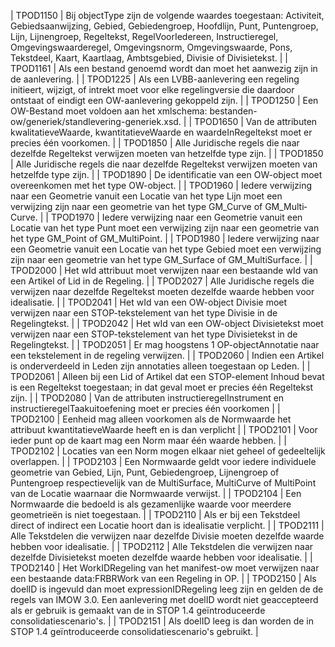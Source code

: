 | TPOD1150 | Bij object­Type zijn de volgende waardes toegestaan: Activiteit, Gebiedsaanwijzing, Gebied, Gebiedengroep, Hoofdlijn, Punt, Puntengroep, Lijn, Lijnengroep, Regeltekst, Regel­Voor­Iedereen, Instructieregel, Omgevingswaarderegel, Omgevingsnorm, Omgevingswaarde, Pons, Tekstdeel, Kaart, Kaartlaag, Ambtsgebied, Divisie of Divisietekst. |
| TPOD1161 | Als een bestand genoemd wordt dan moet het aanwezig zijn in de aanlevering. |
| TPOD1225 | Als een LVBB-aanlevering een regeling initieert, wijzigt, of intrekt moet voor elke regelingversie die daardoor ontstaat of eindigt een OW-aanlevering gekoppeld zijn. |
| TPOD1250 | Een OW-Bestand moet voldoen aan het xmlschema: bestanden-ow/generiek/standlevering-generiek.xsd. |
| TPOD1650 | Van de attributen kwalitatieve&#173;Waarde, kwantitatieve&#173;Waarde en waarde&#173;In­Regeltekst moet er precies &#233;&#233;n voorkomen. |
| TPOD1850 | Alle Juridische regels die naar dezelfde Regeltekst verwijzen moeten van hetzelfde type zijn.                                                                                                                                                                                                                                                |
| TPOD1850 | Alle Juridische regels die naar dezelfde Regeltekst verwijzen moeten van hetzelfde type zijn. |
| TPOD1890 | De identificatie van een OW-object moet overeenkomen met het type OW-object. |
| TPOD1960 | Iedere verwijzing naar een Geometrie vanuit een Locatie van het type Lijn moet een verwijzing zijn naar een geometrie van het type GM\_Curve of GM\_Multi­Curve. |
| TPOD1970 | Iedere verwijzing naar een Geometrie vanuit een Locatie van het type Punt moet een verwijzing zijn naar een geometrie van het type GM\_Point of GM\_Multi­Point. |
| TPOD1980 | Iedere verwijzing naar een Geometrie vanuit een Locatie van het type Gebied moet een verwijzing zijn naar een geometrie van het type GM\_Surface of GM\_Multi­Surface. |
| TPOD2000 | Het w­Id attribuut moet verwijzen naar een bestaande w­Id van een Artikel of Lid in de Regeling.                                                                                                                                                                                                                                             |
| TPOD2027 | Alle Juridische regels die verwijzen naar dezelfde Regeltekst moeten dezelfde waarde hebben voor idealisatie. |
| TPOD2041 | Het w­Id van een OW-object Divisie moet verwijzen naar een STOP-tekstelement van het type Divisie in de Regelingtekst. |
| TPOD2042 | Het w&#173;Id van een OW-object Divisietekst moet verwijzen naar een STOP-tekstelement van het type Divisietekst in de Regelingtekst. |
| TPOD2051 | Er mag hoogstens 1 OP-object­Annotatie naar een tekstelement in de regeling verwijzen.                                                                                                                                                                                                                                                       |
| TPOD2060 | Indien een Artikel is onderverdeeld in Leden zijn annotaties alleen toegestaan op Leden. |
| TPOD2061 | Alleen bij een Lid of Artikel dat een STOP-element Inhoud bevat is een Regeltekst toegestaan; in dat geval moet er precies &#233;&#233;n Regeltekst zijn. |
| TPOD2080 | Van de attributen instructieregel­Instrument en instructieregel­Taakuitoefening moet er precies &#233;&#233;n voorkomen |
| TPOD2100 | Eenheid mag alleen voorkomen als de Normwaarde het attribuut kwantitatieve­Waarde heeft en is dan verplicht |
| TPOD2101 | Voor ieder punt op de kaart mag een Norm maar &#233;&#233;n waarde hebben. |
| TPOD2102 | Locaties van een Norm mogen elkaar niet geheel of gedeeltelijk overlappen. |
| TPOD2103 | Een Normwaarde geldt voor iedere individuele geometrie van Gebied, Lijn, Punt, Gebiedengroep, Lijnengroep of Puntengroep respectievelijk van de Multi­Surface, Multi­Curve of Multi­Point van de Locatie waarnaar die Normwaarde verwijst. |
| TPOD2104 | Een Normwaarde die bedoeld is als gezamenlijke waarde voor meerdere geometrie&#235;n is niet toegestaan. |
| TPOD2110 | Als er bij een Tekstdeel direct of indirect een Locatie hoort dan is idealisatie verplicht. |
| TPOD2111 | Alle Tekstdelen die verwijzen naar dezelfde Divisie moeten dezelfde waarde hebben voor idealisatie. |
| TPOD2112 | Alle Tekstdelen die verwijzen naar dezelfde Divisietekst moeten dezelfde waarde hebben voor idealisatie. |
| TPOD2140 | Het Work­IDRegeling van het manifest-ow moet verwijzen naar een bestaande data:FRBRWork van een Regeling in OP.                                                                                                                                                                                                                              |
| TPOD2150 | Als doel­ID is ingevuld dan moet expression­IDRegeling leeg zijn en gelden de de regels van IMOW 3.0. Een aanlevering met doel­ID wordt niet geaccepteerd als er gebruik is gemaakt van de in STOP 1.4 ge&#239;ntroduceerde consolidatiescenario's. |
| TPOD2151 | Als doel­ID leeg is dan worden de in STOP 1.4 ge&#239;ntroduceerde consolidatiescenario's gebruikt. |
